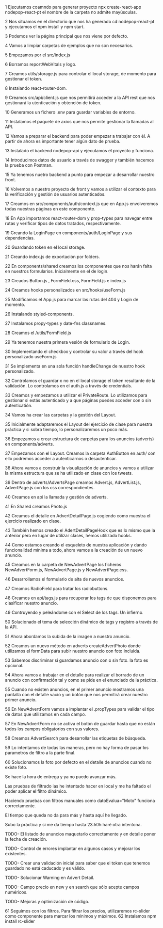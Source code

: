 1 Ejecutamos coamndo para generar proyecto  npx create-react-app nodepop-react-pt el nombre de la carpeta no admite mayúsculas.

2 Nos situamos en el directorio que nos ha generado  cd nodepop-react-pt y ejecutamos el npm install y npm start.

3 Podemos ver la página principal que nos viene por defecto.

4 Vamos a limpiar carpetas de ejemplos que no son necesarios.

5 Empezamos por el src/index.js

6 Borramos reportWebVitals y logo.

7 Creamos utils/storage.js para controlar el local storage, de momento para gestionar el token.

8 Instalando react-router-dom.

9 Creamos src/api/client.js que nos permitirá acceder a la API rest que nos gestionará la utenticación y obtención de token.

10 Generamos un fichero .env para guardar variables de entorno.

11 Instalamos el paquete de axios que nos permite gestionar la llamadas al API.

12 Vamos a preparar el backend para poder empezar a trabajar con él. A partir de ahora es importante tener algún dato de prueba.

13 Instalado el backend nodepop-api y ejecutamos el proyecto y funciona.

14 Introducimos datos de usuario a través de swagger y también hacemos la prueba con Postman.

15 Ya tenemos nuetro backend a punto para empezar a desarrollar nuestro front.

16 Volvemos a nuestro proyecto de front y vamos a utilizar el contexto para la verificación y gestión de usuarios autenticados.

17 Creamos en src/components/auth/context.js que en App.js envolveremos todas nuestras páginas en este componente.

18 En App importamos react-router-dom y prop-types para navegar entre rutas y verificar tipos de datos tratados, respectivamente.

19 Creando la LoginPage en components/auth/LoginPage y sus dependencias.

20 Guardando token en el local storage.

21 Creando index.js de exportación por folders.

22 En components/shared creamos los componentes que nos harán falta en nuestros formularios. Inicialmente en el de login.

23 Creados Button.js , FormField.css, FormField.js e index.js

24 Creamos hooks personalizados en src/hooks/useForm.js

25 Modificamos el App.js para marcar las rutas del 404 y Login de momento.

26 Instalando styled-components.

27 Instalamos propy-types y date-fns classnames.

28 Creamos el /utils/FormField.js

29 Ya tenemos nuestra primera vesión de formulario de Login.

30 Implementando el checkbox y controlar su valor a través del hook personalizado useForm.js

31 Se implementa en una sola función handleChange de nuestro hook personalizado.

32 Controlamos el guardar o no en el local storage el token resultante de la validación. Lo controlamos en el auth.js a través de credentials.

33 Creamos y empezamos a utilizar el PrivateRoute. Lo utilizamos para gestionar si estás autenticado y a que páginas puedes acceder con o sin autenticatión.

34 Vamos ha crear las carpetas y la gestión del Layout.

35 Inicialmente adaptaremos el Layout del ejercicio de clase para nuestra práctica y si sobra tiempo, lo personalizaremos un poco más.

36 Empezamos a crear estructura de carpetas para los anuncios (adverts) en components/adverts.

37 Empezamos con el Layout. Creamos la carpeta AuthButton en auth/ con ello podremos acceder a autenticarnos o desautenticar.

38 Ahora vamos a construir la visualización de anuncios y vamos a utilizar la misma estructura que se ha utilizado en clase con los tweets.

39 Dentro de adverts/AdvertsPage creamos Advert.js, AdvertList.js, AdvertPage.js con los css correspondientes.

40 Creamos en api la llamada y gestión de adverts.

41 En Shared creamos Photo.js

42 Creamos el detalle en AdvertDetailPage.js cogiendo como muestra el ejercicio realizado en clase.

43 También hemos creado el AdertDetailPageHook que es lo mismo que la anterior pero en lugar de utilizar clases, hemos utilizado hooks.

44 Como estamos creando el esqueleto de nuestra aplicación y dando funcionalidad mínima a todo, ahora vamos a la creación de un nuevo anuncio.

45 Creamos en la carpeta de NewAdvertPage los ficheros NewAdvertForm.js, NewAdvertPage.js y NewAdvertPage.css.

46 Desarrollamos el formulario de alta de nuevos anuncios.

47 Creamos RadioField para tratar los radiobuttons.

48 Creamos en api/tags.js para recuperar los tags de que disponemos para clasificar nuestro anuncio.

49 Contruyendo y peleándome con el Select de los tags. Un infierno.

50 Solucionado el tema de selección dinámico de tags y registro a través de la API.

51 Ahora abordamos la subida de la imagen a nuestro anuncio.

52 Creamos un nuevo método en adverts createAdvertPhoto donde utilizamos el formData para subir nuestro anuncio con foto incluida.

53 Sabemos discriminar si guardamos anuncio con o sin foto. la foto es opcional.

54 Ahora vamos a trabajar en el detalle para realizar el borrado de un anuncio con confirmación tal y como se pide en el enunciado de la práctica.

55 Cuando no existen anuncios, en el primer anuncio mostramos una pantalla con el detalle vacío y un botón que nos permitirá crear nuestro primer anuncio.

56 En NewAdvertForm vamos a implantar el .propTypes para validar el tipo de datos que utilizamos en cada campo.

57 En NewAdvertForm no se activa el botón de guardar hasta que no están todos los campos obligatorios con sus valores.

58 Creamos AdvertSearch para desarrollar las etiquetas de búsqueda.

59 Lo intentamos de todas las maneras, pero no hay forma de pasar los parametros de filtro a la parte final.

60 Solucionamos la foto por defecto en el detalle de anuncios cuando no existe foto.

Se hace la hora de entrega y ya no puedo avanzar más.

Las pruebas de filtrado las he intentado hacer en local y me ha faltado el poder aplicar el filtro dinámico.

 Haciendo pruebas con filtros manuales como datoEvalua="Moto" funciona correctamente.

 El tiempo que queda no da para más y hasta aquí he llegado.

 Subo la práctica y si me da tiempo hasta 23.50h haré otra intentona.


TODO- El listado de anuncios maquetarlo correctamente y en detalle poner la fecha de creación.

TODO- Control de errores implantar en algunos casos y mejorar los existentes.

TODO- Crear una validación inicial para saber que el token que tenemos guardado no está caducado y es válido.

TODO- Solucionar Warning en Advert Detail.

TODO- Campo precio en new y en search que sólo acepte campos numéricos.

TODO- Mejoras y optimización de código.

61 Seguimos con los filtros. Para filtrar los precios, utilizaremos rc-slider como componente para marcar los mínimos y máximos.
62 Instalamos npm install rc-slider




